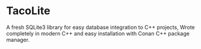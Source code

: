 # TacoLite
A fresh SQLite3 library for easy database integration to C++ projects, Wrote completely in modern C++ and easy installation with Conan C++ package manager.
